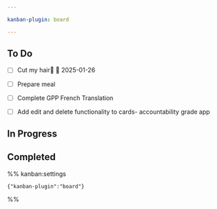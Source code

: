 ```yaml
---

kanban-plugin: board

---
```


## To Do

- [ ] Cut my hair🔼 📅 2025-01-26
- [ ] Prepare meal
- [ ] Complete GPP French Translation
- [ ] Add edit and delete functionality to cards- accountability grade app


## In Progress



## Completed





%% kanban:settings
```
{"kanban-plugin":"board"}
```
%%